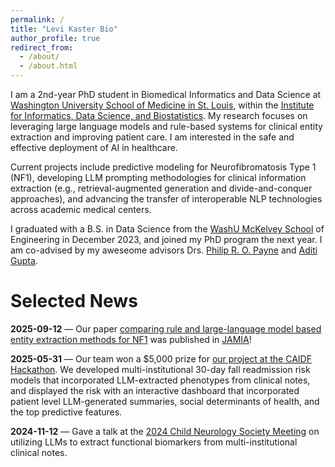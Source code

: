 ```yaml
---
permalink: /
title: "Levi Kaster Bio"
author_profile: true
redirect_from: 
  - /about/
  - /about.html
---
```


I am a 2nd-year PhD student in Biomedical Informatics and Data Science at [Washington University School of Medicine in St. Louis](https://medicine.washu.edu/), within the [Institute for Informatics, Data Science, and Biostatistics](https://i2db.wustl.edu/). My research focuses on leveraging large language models and rule-based systems for clinical entity extraction and improving patient care. I am interested in the safe and effective deployment of AI in healthcare. 

Current projects include predictive modeling for Neurofibromatosis Type 1 (NF1), developing LLM prompting methodologies for clinical information extraction (e.g., retrieval-augmented generation and divide-and-conquer approaches), and advancing the transfer of interoperable NLP technologies across academic medical centers.

I graduated with a B.S. in Data Science from the [WashU McKelvey School](https://engineering.washu.edu/index.html) of Engineering in December 2023, and joined my PhD program the next year. I am co-advised by my aweseome advisors Drs. [Philip R. O. Payne](https://i2db.wustl.edu/people/philip-payne/) and [Aditi Gupta](https://i2db.wustl.edu/people/aditi-gupta-phd/).

# Selected News 

**2025-09-12** — Our paper [comparing rule and large-language model based entity extraction methods for NF1](https://i2db.wustl.edu/leveraging-ai-to-improve-nf1-patient-care-comparing-clinical-entity-extraction-methods/) was published in [JAMIA](https://academic.oup.com/jamia)! 

**2025-05-31** — Our team won a $5,000 prize for [our project at the CAIDF Hackathon](https://i2db.wustl.edu/student-team-earns-top-predictive-analytics-prize-in-chicago/). We developed multi-institutional 30-day fall readmission risk models that incorporated LLM-extracted phenotypes from clinical notes, and displayed the risk with an interactive dashboard that incorporated patient level LLM-generated summaries, social determinants of health, and the top predictive features. 

**2024-11-12** — Gave a talk at the [2024 Child Neurology Society Meeting](https://www.childneurologysociety.org/annual-meetings/53rd-cns-annual-meeting/) on utilizing LLMs to extract functional biomarkers from multi-institutional clinical notes. 